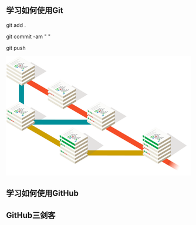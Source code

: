 ## 学习如何使用Git


git add . 

git commit -am " "

git push

![](./pic/branching-illustration@2x.png)

## 学习如何使用GitHub


## GitHub三剑客